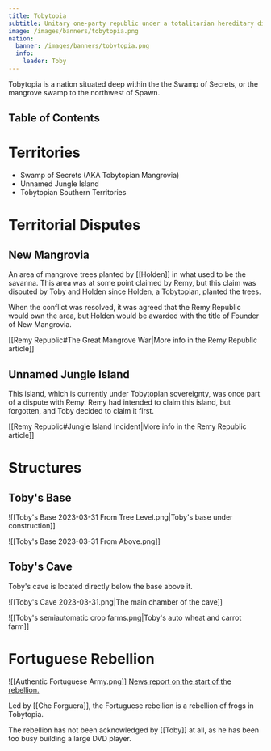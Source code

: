 ```yaml
---
title: Tobytopia
subtitle: Unitary one-party republic under a totalitarian hereditary dictatorship
image: /images/banners/tobytopia.png
nation:
  banner: /images/banners/tobytopia.png
  info:
    leader: Toby
---
```


Tobytopia is a nation situated deep within the the Swamp of Secrets, or the mangrove swamp
to the northwest of Spawn.

## Table of Contents


# Territories
- Swamp of Secrets (AKA Tobytopian Mangrovia)
- Unnamed Jungle Island
- Tobytopian Southern Territories

# Territorial Disputes

## New Mangrovia
An area of mangrove trees planted by [[Holden]] in what used to be the savanna.
This area was at some point claimed by Remy, but this claim was disputed by Toby and
Holden since Holden, a Tobytopian, planted the trees.

When the conflict was resolved, it was agreed that the Remy Republic would own the area,
but Holden would be awarded with the title of Founder of New Mangrovia.

[[Remy Republic#The Great Mangrove War|More info in the Remy Republic article]]

## Unnamed Jungle Island
This island, which is currently under Tobytopian sovereignty, was once part of a
dispute with Remy. Remy had intended to claim this island, but forgotten, and Toby
decided to claim it first.

[[Remy Republic#Jungle Island Incident|More info in the Remy Republic article]]

# Structures

## Toby's Base

![[Toby's Base 2023-03-31 From Tree Level.png|Toby's base under construction]]

![[Toby's Base 2023-03-31 From Above.png]]

## Toby's Cave
Toby's cave is located directly below the base above it.

![[Toby's Cave 2023-03-31.png|The main chamber of the cave]]

![[Toby's semiautomatic crop farms.png|Toby's auto wheat and carrot farm]]

# Fortuguese Rebellion

![[Authentic Fortuguese Army.png]]
[News report on the start of the rebellion.](https://www.youtube.com/watch?v=m9Mk31BjK-Q)

Led by [[Che Forguera]], the Fortuguese rebellion is a rebellion of frogs in Tobytopia.

The rebellion has not been acknowledged by [[Toby]] at all, as he has been too busy building a large DVD player.